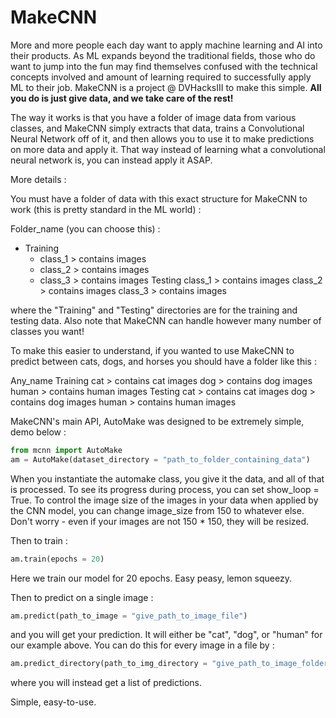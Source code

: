 # MakeCNN

More and more people each day want to apply machine learning and AI into their products. As ML expands beyond the traditional fields, those
who do want to jump into the fun may find themselves confused with the technical concepts involved and amount of learning required to successfully 
apply ML to their job. MakeCNN is a project @ DVHacksIII to make this simple. **All you do is just give data, and we take care of the rest!** 

The way it works is that you have a folder of image data from various classes, and MakeCNN simply extracts that data, trains
a Convolutional Neural Network off of it, and then allows you to use it to make predictions on more data and apply it. That way 
instead of learning what a convolutional neural network is, you can instead apply it ASAP.

More details : 

You must have a folder of data with this exact structure for MakeCNN to work (this is pretty standard in the ML world) : 

Folder_name (you can choose this) : 
 - Training
    - class_1 > contains images
    - class_2 > contains images
    - class_3 > contains images
  Testing 
    class_1 > contains images
    class_2 > contains images
    class_3 > contains images
    
where the "Training" and "Testing" directories are for the training and testing data. Also 
note that MakeCNN can handle however many number of classes you want!

To make this easier to understand, if you wanted to use MakeCNN to predict between cats, dogs, and horses 
you should have a folder like this : 

Any_name 
  Training
    cat > contains cat images
    dog > contains dog images
    human > contains human images
  Testing 
    cat > contains cat images
    dog > contains dog images
    human > contains human images 

MakeCNN's main API, AutoMake was designed to be extremely simple, 
demo below : 

```python
from mcnn import AutoMake
am = AutoMake(dataset_directory = "path_to_folder_containing_data") 
```

When you instantiate the automake class, you give it the data, and all
of that is processed. To see its progress during process, you can set
show_loop = True. To control the image size of the images in your data
when applied by the CNN model, you can change image_size from 150 to whatever else. 
Don't worry - even if your images are not 150 * 150, they will be resized. 

Then to train : 
```python
am.train(epochs = 20)
```

Here we train our model for 20 epochs. Easy peasy, lemon squeezy.

Then to predict on a single image : 
```python
am.predict(path_to_image = "give_path_to_image_file")
```

and you will get your prediction. It will either be "cat", "dog", or "human"
for our example above. You can do this for every image in a file by :

```python
am.predict_directory(path_to_img_directory = "give_path_to_image_folders")
```

where you will instead get a list of predictions. 

Simple, easy-to-use. 




